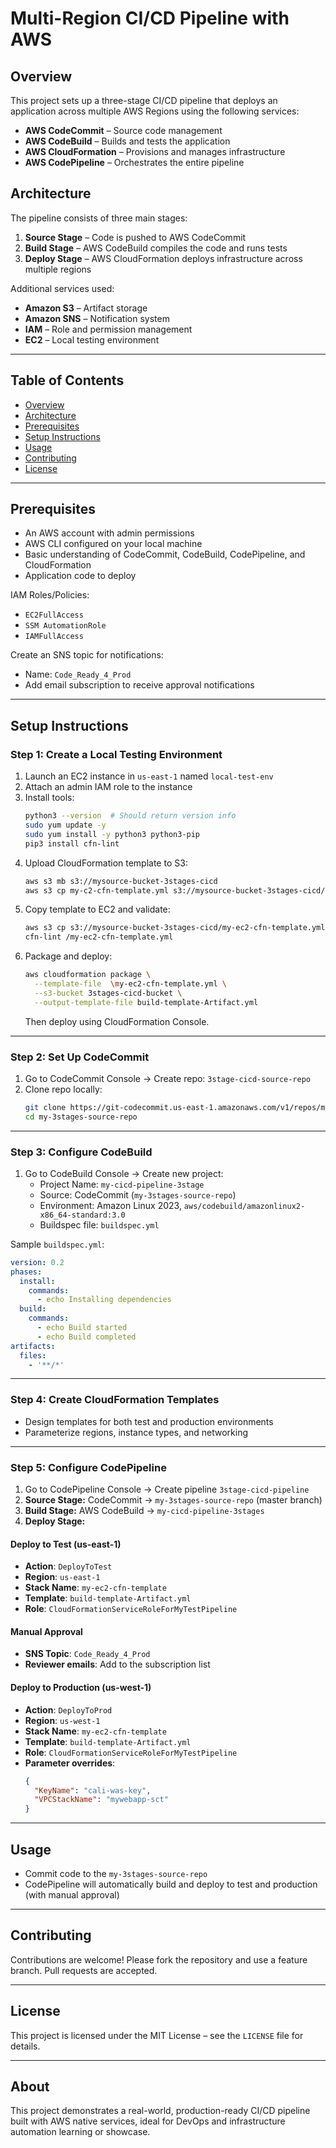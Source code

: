 
# Multi-Region CI/CD Pipeline with AWS

## Overview

This project sets up a three-stage CI/CD pipeline that deploys an application across multiple AWS Regions using the following services:

- **AWS CodeCommit** – Source code management
- **AWS CodeBuild** – Builds and tests the application
- **AWS CloudFormation** – Provisions and manages infrastructure
- **AWS CodePipeline** – Orchestrates the entire pipeline

## Architecture

The pipeline consists of three main stages:

1. **Source Stage** – Code is pushed to AWS CodeCommit
2. **Build Stage** – AWS CodeBuild compiles the code and runs tests
3. **Deploy Stage** – AWS CloudFormation deploys infrastructure across multiple regions

Additional services used:

- **Amazon S3** – Artifact storage
- **Amazon SNS** – Notification system
- **IAM** – Role and permission management
- **EC2** – Local testing environment

---

## Table of Contents

- [Overview](#overview)
- [Architecture](#architecture)
- [Prerequisites](#prerequisites)
- [Setup Instructions](#setup-instructions)
- [Usage](#usage)
- [Contributing](#contributing)
- [License](#license)

---

## Prerequisites

- An AWS account with admin permissions
- AWS CLI configured on your local machine
- Basic understanding of CodeCommit, CodeBuild, CodePipeline, and CloudFormation
- Application code to deploy

IAM Roles/Policies:

- `EC2FullAccess`
- `SSM AutomationRole`
- `IAMFullAccess`

Create an SNS topic for notifications:

- Name: `Code_Ready_4_Prod`
- Add email subscription to receive approval notifications

---

## Setup Instructions

### Step 1: Create a Local Testing Environment

1. Launch an EC2 instance in `us-east-1` named `local-test-env`
2. Attach an admin IAM role to the instance
3. Install tools:
   ```bash
   python3 --version  # Should return version info
   sudo yum update -y
   sudo yum install -y python3 python3-pip
   pip3 install cfn-lint
   ```
4. Upload CloudFormation template to S3:
   ```bash
   aws s3 mb s3://mysource-bucket-3stages-cicd
   aws s3 cp my-c2-cfn-template.yml s3://mysource-bucket-3stages-cicd/
   ```
5. Copy template to EC2 and validate:
   ```bash
   aws s3 cp s3://mysource-bucket-3stages-cicd/my-ec2-cfn-template.yml .
   cfn-lint /my-ec2-cfn-template.yml
   ```
6. Package and deploy:
   ```bash
   aws cloudformation package \
     --template-file  \my-ec2-cfn-template.yml \
     --s3-bucket 3stages-cicd-bucket \
     --output-template-file build-template-Artifact.yml
   ```
   Then deploy using CloudFormation Console.

---

### Step 2: Set Up CodeCommit

1. Go to CodeCommit Console → Create repo: `3stage-cicd-source-repo`
2. Clone repo locally:
   ```bash
   git clone https://git-codecommit.us-east-1.amazonaws.com/v1/repos/my-3stages-source-repo
   cd my-3stages-source-repo 
   ```

---

### Step 3: Configure CodeBuild

1. Go to CodeBuild Console → Create new project:
   - Project Name: `my-cicd-pipeline-3stage`
   - Source: CodeCommit (`my-3stages-source-repo`)
   - Environment: Amazon Linux 2023, `aws/codebuild/amazonlinux2-x86_64-standard:3.0`
   - Buildspec file: `buildspec.yml`

Sample `buildspec.yml`:

```yaml
version: 0.2
phases:
  install:
    commands:
      - echo Installing dependencies
  build:
    commands:
      - echo Build started
      - echo Build completed
artifacts:
  files:
    - '**/*'
```

---

### Step 4: Create CloudFormation Templates

- Design templates for both test and production environments
- Parameterize regions, instance types, and networking

---

### Step 5: Configure CodePipeline

1. Go to CodePipeline Console → Create pipeline `3stage-cicd-pipeline`
2. **Source Stage:** CodeCommit → `my-3stages-source-repo` (master branch)
3. **Build Stage:** AWS CodeBuild → `my-cicd-pipeline-3stages`
4. **Deploy Stage:**

#### Deploy to Test (us-east-1)

- **Action**: `DeployToTest`
- **Region**: `us-east-1`
- **Stack Name**: `my-ec2-cfn-template`
- **Template**: `build-template-Artifact.yml`
- **Role**: `CloudFormationServiceRoleForMyTestPipeline`

#### Manual Approval

- **SNS Topic**: `Code_Ready_4_Prod`
- **Reviewer emails**: Add to the subscription list

#### Deploy to Production (us-west-1)

- **Action**: `DeployToProd`
- **Region**: `us-west-1`
- **Stack Name**: `my-ec2-cfn-template`
- **Template**: `build-template-Artifact.yml`
- **Role**: `CloudFormationServiceRoleForMyTestPipeline`
- **Parameter overrides**:
  ```json
  {
    "KeyName": "cali-was-key",
    "VPCStackName": "mywebapp-sct"
  }
  ```

---

## Usage

- Commit code to the `my-3stages-source-repo`
- CodePipeline will automatically build and deploy to test and production (with manual approval)

---

## Contributing

Contributions are welcome! Please fork the repository and use a feature branch. Pull requests are accepted.

---

## License

This project is licensed under the MIT License – see the `LICENSE` file for details.

---

## About

This project demonstrates a real-world, production-ready CI/CD pipeline built with AWS native services, ideal for DevOps and infrastructure automation learning or showcase.

